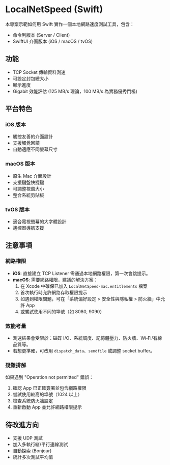 # LocalNetSpeed (Swift)

本專案示範如何用 Swift 實作一個本地網路速度測試工具，包含：
- 命令列版本 (Server / Client)
- SwiftUI 介面版本 (iOS / macOS / tvOS)

## 功能
- TCP Socket 傳輸資料測速
- 可設定封包總大小
- 顯示進度
- Gigabit 效能評估 (125 MB/s 理論，100 MB/s 為實務優秀門檻)



## 平台特色
### iOS 版本
- 觸控友善的介面設計
- 支援觸覺回饋
- 自動適應不同螢幕尺寸

### macOS 版本  
- 原生 Mac 介面設計
- 支援鍵盤快捷鍵
- 可調整視窗大小
- 整合系統剪貼板

### tvOS 版本
- 適合電視螢幕的大字體設計
- 遙控器導航支援

## 注意事項

### 網路權限
- **iOS**: 直接建立 TCP Listener 需通過本地網路權限，第一次會跳提示。
- **macOS**: 需要網路權限，建議的解決方案：
  1. 在 Xcode 中確保已加入 `LocalNetSpeed-mac.entitlements` 檔案
  2. 首次執行時允許網路存取權限提示
  3. 如遇到權限問題，可在「系統偏好設定 > 安全性與隱私權 > 防火牆」中允許 App
  4. 或嘗試使用不同的埠號（如 8080, 9090）

### 效能考量
- 測速結果會受限於：磁碟 I/O、系統調度、記憶體壓力、防火牆、Wi‑Fi/有線品質等。
- 若想更準確，可改用 `dispatch_data`、`sendfile` 或調整 socket buffer。

### 疑難排解
如果遇到 "Operation not permitted" 錯誤：
1. 確認 App 已正確簽署並包含網路權限
2. 嘗試使用較高的埠號（1024 以上）
3. 檢查系統防火牆設定
4. 重新啟動 App 並允許網路權限提示
  
## 待改進方向
- 支援 UDP 測試
- 加入多執行緒/平行連線測試
- 自動探索 (Bonjour)
- 統計多次測試平均值
